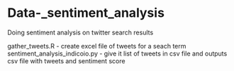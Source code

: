 # Data-_sentiment_analysis

Doing sentiment analysis on twitter search results 

gather_tweets.R  - create excel file of tweets for a seach term
sentiment_analysis_indicoio.py - give it list of tweets in csv file and outputs csv file with tweets and sentiment score
